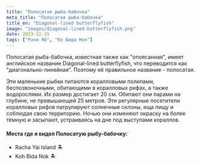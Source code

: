 ```yaml
---
title: "Полосатая рыба-бабочка"
meta_title: "Полосатая рыба-бабочка"
title_en: "Diagonal-lined butterflyfish"
image: "images/diagonal-lined-butterflyfish.png"
date: 2023-12-15
tags: ["Рача Яй", "Ко Бида Нок"]
---
```


Полосатая рыба-бабочка, известная также как "опоясанная", имеет английское название Diagonal-lined butterflyfish, что переводится как "диагонально-линейная". Поэтому её правильное название - полосатая.

Эти маленькие рыбки питаются коралловыми полипами, беспозвоночными, обитающими в коралловых рифах, а также водорослями. Их размер достигает 20 см. Обитают они парами на глубине, не превышающей 25 метров. Эти регулярные посетители коралловых рифов патрулируют солнечные склоны, ища пищу и соблюдая свою территорию. Ночью они изменяют окраску на более тёмную и засыпают, устраиваясь на дне под выступами кораллов.

#### Места где я видел Полосатую рыбу-бабочку:
- Racha Yai Island 🏝
- Koh Bida Nok 🏝️




